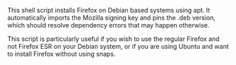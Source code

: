 This shell script installs Firefox on Debian based systems using apt. It automatically imports the Mozilla signing key and pins the .deb version, which should resolve dependency errors that may happen otherwise.

This script is particularly useful if you wish to use the regular Firefox and not Firefox ESR on your Debian system, or if you are using Ubuntu and want to install Firefox without using snaps.
